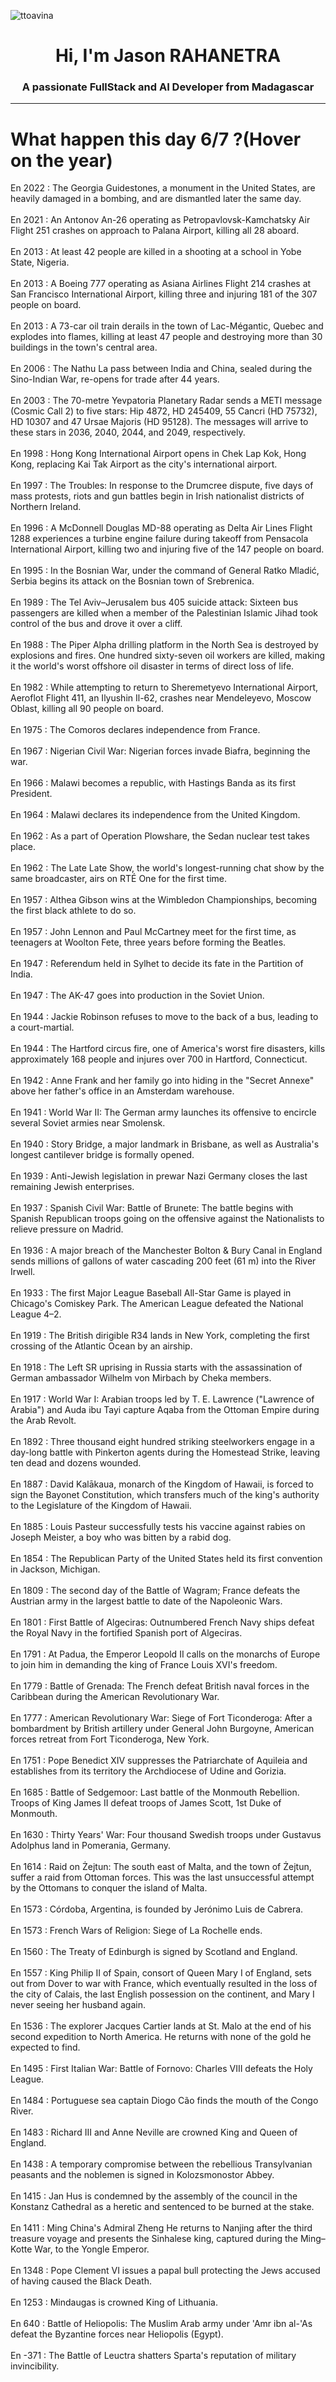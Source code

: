
<p align="left"> <img src="https://komarev.com/ghpvc/?username=ttoavina&label=Profile%20views&color=0e75b6&style=flat" alt="ttoavina" /> </p>
<h1 align="center">Hi, I'm Jason RAHANETRA</h1>
<h3 align="center">A passionate FullStack and AI Developer from Madagascar</h3>
    
<hr/>
<h1> What happen this day 6/7 ?(Hover on the year)</h1>

En 2022 : The Georgia Guidestones, a monument in the United States, are heavily damaged in a bombing, and are dismantled later the same day.
<br/><br/>
En 2021 : An Antonov An-26 operating as Petropavlovsk-Kamchatsky Air Flight 251 crashes on approach to Palana Airport, killing all 28 aboard.
<br/><br/>
En 2013 : At least 42 people are killed in a shooting at a school in Yobe State, Nigeria.
<br/><br/>
En 2013 : A Boeing 777 operating as Asiana Airlines Flight 214 crashes at San Francisco International Airport, killing three and injuring 181 of the 307 people on board.
<br/><br/>
En 2013 : A 73-car oil train derails in the town of Lac-Mégantic, Quebec and explodes into flames, killing at least 47 people and destroying more than 30 buildings in the town's central area.
<br/><br/>
En 2006 : The Nathu La pass between India and China, sealed during the Sino-Indian War, re-opens for trade after 44 years.
<br/><br/>
En 2003 : The 70-metre Yevpatoria Planetary Radar sends a METI message (Cosmic Call 2) to five stars: Hip 4872, HD 245409, 55 Cancri (HD 75732), HD 10307 and 47 Ursae Majoris (HD 95128). The messages will arrive to these stars in 2036, 2040, 2044, and 2049, respectively.
<br/><br/>
En 1998 : Hong Kong International Airport opens in Chek Lap Kok, Hong Kong, replacing Kai Tak Airport as the city's international airport.
<br/><br/>
En 1997 : The Troubles: In response to the Drumcree dispute, five days of mass protests, riots and gun battles begin in Irish nationalist districts of Northern Ireland.
<br/><br/>
En 1996 : A McDonnell Douglas MD-88 operating as Delta Air Lines Flight 1288 experiences a turbine engine failure during takeoff from Pensacola International Airport, killing two and injuring five of the 147 people on board.
<br/><br/>
En 1995 : In the Bosnian War, under the command of General Ratko Mladić, Serbia begins its attack on the Bosnian town of Srebrenica.
<br/><br/>
En 1989 : The Tel Aviv–Jerusalem bus 405 suicide attack: Sixteen bus passengers are killed when a member of the Palestinian Islamic Jihad took control of the bus and drove it over a cliff.
<br/><br/>
En 1988 : The Piper Alpha drilling platform in the North Sea is destroyed by explosions and fires. One hundred sixty-seven oil workers are killed, making it the world's worst offshore oil disaster in terms of direct loss of life.
<br/><br/>
En 1982 : While attempting to return to Sheremetyevo International Airport, Aeroflot Flight 411, an Ilyushin Il-62, crashes near Mendeleyevo, Moscow Oblast, killing all 90 people on board.
<br/><br/>
En 1975 : The Comoros declares independence from France.
<br/><br/>
En 1967 : Nigerian Civil War: Nigerian forces invade Biafra, beginning the war.
<br/><br/>
En 1966 : Malawi becomes a republic, with Hastings Banda as its first President.
<br/><br/>
En 1964 : Malawi declares its independence from the United Kingdom.
<br/><br/>
En 1962 : As a part of Operation Plowshare, the Sedan nuclear test takes place.
<br/><br/>
En 1962 : The Late Late Show, the world's longest-running chat show by the same broadcaster, airs on RTÉ One for the first time.
<br/><br/>
En 1957 : Althea Gibson wins at the Wimbledon Championships, becoming the first black athlete to do so.
<br/><br/>
En 1957 : John Lennon and Paul McCartney meet for the first time, as teenagers at Woolton Fete, three years before forming the Beatles.
<br/><br/>
En 1947 : Referendum held in Sylhet to decide its fate in the Partition of India.
<br/><br/>
En 1947 : The AK-47 goes into production in the Soviet Union.
<br/><br/>
En 1944 : Jackie Robinson refuses to move to the back of a bus, leading to a court-martial.
<br/><br/>
En 1944 : The Hartford circus fire, one of America's worst fire disasters, kills approximately 168 people and injures over 700 in Hartford, Connecticut.
<br/><br/>
En 1942 : Anne Frank and her family go into hiding in the "Secret Annexe" above her father's office in an Amsterdam warehouse.
<br/><br/>
En 1941 : World War II: The German army launches its offensive to encircle several Soviet armies near Smolensk.
<br/><br/>
En 1940 : Story Bridge, a major landmark in Brisbane, as well as Australia's longest cantilever bridge is formally opened.
<br/><br/>
En 1939 : Anti-Jewish legislation in prewar Nazi Germany closes the last remaining Jewish enterprises.
<br/><br/>
En 1937 : Spanish Civil War: Battle of Brunete: The battle begins with Spanish Republican troops going on the offensive against the Nationalists to relieve pressure on Madrid.
<br/><br/>
En 1936 : A major breach of the Manchester Bolton & Bury Canal in England sends millions of gallons of water cascading 200 feet (61 m) into the River Irwell.
<br/><br/>
En 1933 : The first Major League Baseball All-Star Game is played in Chicago's Comiskey Park. The American League defeated the National League 4–2.
<br/><br/>
En 1919 : The British dirigible R34 lands in New York, completing the first crossing of the Atlantic Ocean by an airship.
<br/><br/>
En 1918 : The Left SR uprising in Russia starts with the assassination of German ambassador Wilhelm von Mirbach by Cheka members.
<br/><br/>
En 1917 : World War I: Arabian troops led by T. E. Lawrence ("Lawrence of Arabia") and Auda ibu Tayi capture Aqaba from the Ottoman Empire during the Arab Revolt.
<br/><br/>
En 1892 : Three thousand eight hundred striking steelworkers engage in a day-long battle with Pinkerton agents during the Homestead Strike, leaving ten dead and dozens wounded.
<br/><br/>
En 1887 : David Kalākaua, monarch of the Kingdom of Hawaii, is forced to sign the Bayonet Constitution, which transfers much of the king's authority to the Legislature of the Kingdom of Hawaii.
<br/><br/>
En 1885 : Louis Pasteur successfully tests his vaccine against rabies on Joseph Meister, a boy who was bitten by a rabid dog.
<br/><br/>
En 1854 : The Republican Party of the United States held its first convention in Jackson, Michigan.
<br/><br/>
En 1809 : The second day of the Battle of Wagram; France defeats the Austrian army in the largest battle to date of the Napoleonic Wars.
<br/><br/>
En 1801 : First Battle of Algeciras: Outnumbered French Navy ships defeat the Royal Navy in the fortified Spanish port of Algeciras.
<br/><br/>
En 1791 : At Padua, the Emperor Leopold II calls on the monarchs of Europe to join him in demanding the king of France Louis XVI's freedom.
<br/><br/>
En 1779 : Battle of Grenada: The French defeat British naval forces in the Caribbean during the American Revolutionary War.
<br/><br/>
En 1777 : American Revolutionary War: Siege of Fort Ticonderoga: After a bombardment by British artillery under General John Burgoyne, American forces retreat from Fort Ticonderoga, New York.
<br/><br/>
En 1751 : Pope Benedict XIV suppresses the Patriarchate of Aquileia and establishes from its territory the Archdiocese of Udine and Gorizia.
<br/><br/>
En 1685 : Battle of Sedgemoor: Last battle of the Monmouth Rebellion. Troops of King James II defeat troops of James Scott, 1st Duke of Monmouth.
<br/><br/>
En 1630 : Thirty Years' War: Four thousand Swedish troops under Gustavus Adolphus land in Pomerania, Germany.
<br/><br/>
En 1614 : Raid on Żejtun: The south east of Malta, and the town of Żejtun, suffer a raid from Ottoman forces. This was the last unsuccessful attempt by the Ottomans to conquer the island of Malta.
<br/><br/>
En 1573 : Córdoba, Argentina, is founded by Jerónimo Luis de Cabrera.
<br/><br/>
En 1573 : French Wars of Religion: Siege of La Rochelle ends.
<br/><br/>
En 1560 : The Treaty of Edinburgh is signed by Scotland and England.
<br/><br/>
En 1557 : King Philip II of Spain, consort of Queen Mary I of England, sets out from Dover to war with France, which eventually resulted in the loss of the city of Calais, the last English possession on the continent, and Mary I never seeing her husband again.
<br/><br/>
En 1536 : The explorer Jacques Cartier lands at St. Malo at the end of his second expedition to North America. He returns with none of the gold he expected to find.
<br/><br/>
En 1495 : First Italian War: Battle of Fornovo: Charles VIII defeats the Holy League.
<br/><br/>
En 1484 : Portuguese sea captain Diogo Cão finds the mouth of the Congo River.
<br/><br/>
En 1483 : Richard III and Anne Neville are crowned King and Queen of England.
<br/><br/>
En 1438 : A temporary compromise between the rebellious Transylvanian peasants and the noblemen is signed in Kolozsmonostor Abbey.
<br/><br/>
En 1415 : Jan Hus is condemned by the assembly of the council in the Konstanz Cathedral as a heretic and sentenced to be burned at the stake.
<br/><br/>
En 1411 : Ming China's Admiral Zheng He returns to Nanjing after the third treasure voyage and presents the Sinhalese king, captured during the Ming–Kotte War, to the Yongle Emperor.
<br/><br/>
En 1348 : Pope Clement VI issues a papal bull protecting the Jews accused of having caused the Black Death.
<br/><br/>
En 1253 : Mindaugas is crowned King of Lithuania.
<br/><br/>
En 640 : Battle of Heliopolis: The Muslim Arab army under 'Amr ibn al-'As defeat the Byzantine forces near Heliopolis (Egypt).
<br/><br/>
En -371 : The Battle of Leuctra shatters Sparta's reputation of military invincibility.
<br/><br/>
